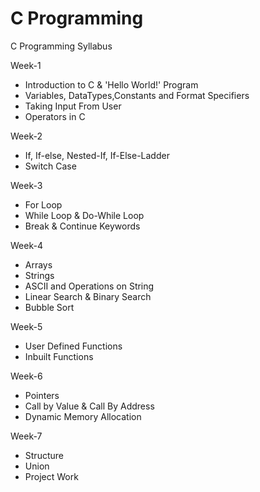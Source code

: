 # C Programming

C Programming Syllabus

Week-1

- Introduction to C & 'Hello World!' Program
- Variables, DataTypes,Constants and Format Specifiers
- Taking Input From User
- Operators in C

Week-2

- If, If-else, Nested-If, If-Else-Ladder
- Switch Case

Week-3

- For Loop
- While Loop & Do-While Loop
- Break & Continue Keywords

Week-4

- Arrays
- Strings
- ASCII and Operations on String
- Linear Search & Binary Search
- Bubble Sort

Week-5

- User Defined Functions
- Inbuilt Functions

Week-6

- Pointers
- Call by Value & Call By Address
- Dynamic Memory Allocation

Week-7

- Structure
- Union
- Project Work
